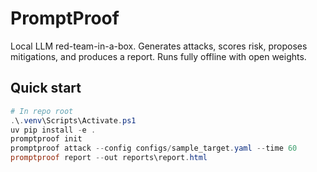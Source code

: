 # PromptProof

Local LLM red-team-in-a-box. Generates attacks, scores risk, proposes mitigations, and produces a report. Runs fully offline with open weights.

## Quick start
```powershell
# In repo root
.\.venv\Scripts\Activate.ps1
uv pip install -e .
promptproof init
promptproof attack --config configs/sample_target.yaml --time 60
promptproof report --out reports\report.html

